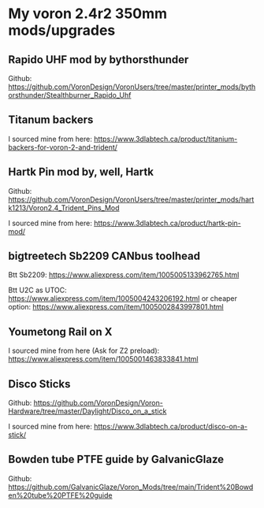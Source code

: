 
# My voron 2.4r2 350mm mods/upgrades

## Rapido UHF mod by bythorsthunder

Github: https://github.com/VoronDesign/VoronUsers/tree/master/printer_mods/bythorsthunder/Stealthburner_Rapido_Uhf


## Titanum backers

I sourced mine from here: https://www.3dlabtech.ca/product/titanium-backers-for-voron-2-and-trident/


## Hartk Pin mod by, well, Hartk

Github: https://github.com/VoronDesign/VoronUsers/tree/master/printer_mods/hartk1213/Voron2.4_Trident_Pins_Mod

I sourced mine from here: https://www.3dlabtech.ca/product/hartk-pin-mod/


## bigtreetech Sb2209 CANbus toolhead

Btt Sb2209: https://www.aliexpress.com/item/1005005133962765.html

Btt U2C as UTOC: https://www.aliexpress.com/item/1005004243206192.html
or cheaper option: https://www.aliexpress.com/item/1005002843997801.html


## Youmetong Rail on X

I sourced mine from here (Ask for Z2 preload): https://www.aliexpress.com/item/1005001463833841.html


## Disco Sticks

Github: https://github.com/VoronDesign/Voron-Hardware/tree/master/Daylight/Disco_on_a_stick

I sourced mine from here: https://www.3dlabtech.ca/product/disco-on-a-stick/

## Bowden tube PTFE guide by GalvanicGlaze

Github: https://github.com/GalvanicGlaze/Voron_Mods/tree/main/Trident%20Bowden%20tube%20PTFE%20guide
